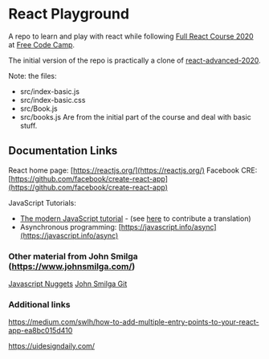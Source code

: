 # React Playground

A repo to learn and play with react while following [Full React Course 2020](https://www.youtube.com/watch?v=4UZrsTqkcW4)
at [Free Code Camp](https://www.youtube.com/channel/UC8butISFwT-Wl7EV0hUK0BQ).

The initial version of the repo is practically a clone of [react-advanced-2020](https://github.com/john-smilga/react-advanced-2020).


Note: the files: 
 - src/index-basic.js
 - src/index-basic.css
 - src/Book.js
 - src/books.js
Are from the initial part of the course and deal with basic stuff.

## Documentation Links

React home page: [https://reactjs.org/](https://reactjs.org/)
Facebook CRE: [https://github.com/facebook/create-react-app](https://github.com/facebook/create-react-app)

JavaScript Tutorials:
 - [The modern JavaScript tutorial](https://javascript.info/) - (see [here](https://github.com/javascript-tutorial/it.javascript.info#readme) to contribute a translation)
 - Asynchronous programming: [https://javascript.info/async](https://javascript.info/async)

### Other material from John Smilga (https://www.johnsmilga.com/)

[Javascript Nuggets](https://www.youtube.com/playlist?list=PLnHJACx3NwAfRUcuKaYhZ6T5NRIpzgNGJ)
[John Smilga Git](https://github.com/john-smilga/VS-CODE-SETUP)

### Additional links 
https://medium.com/swlh/how-to-add-multiple-entry-points-to-your-react-app-ea8bc015d410

https://uidesigndaily.com/